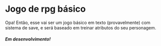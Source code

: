# Jogo de rpg básico
Opa! Então, esse vai ser um jogo básico em texto (provavelmente) com sistema de save, e será baseado em treinar atributos do seu personagem.<br>
<h5>Em desenvolvimento!</h5>